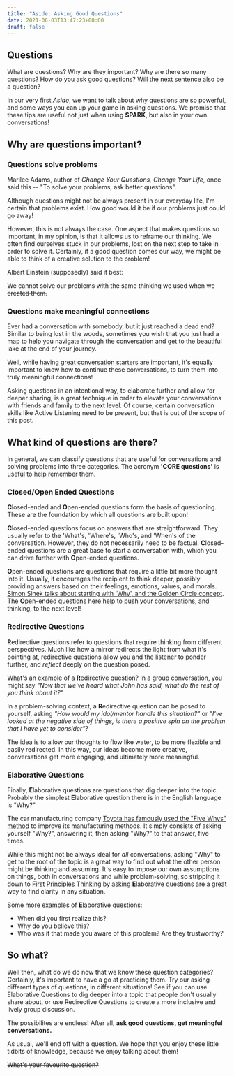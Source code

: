 ```yaml
---
title: "Aside: Asking Good Questions"
date: 2021-06-03T13:47:23+08:00
draft: false
---
```


## Questions
What are questions? Why are they important? Why are there so many questions? How do you ask good questions? Will the next sentence also be a question?

In our very first *Aside*, we want to talk about why questions are so powerful, and some ways you can up your game in asking questions. We promise that these tips are useful not just when using **SPARK**, but also in your own conversations!

## Why are questions important?

### Questions solve problems
Marilee Adams, author of *Change Your Questions, Change Your Life*, once said this -- "To solve your problems, ask better questions".

Although questions might not be always present in our everyday life, I'm certain that problems exist. How good would it be if our problems just could go away!

However, this is not always the case. One aspect that makes questions so important, in my opinion, is that it allows us to reframe our thinking. We often find ourselves stuck in our problems, lost on the next step to take in order to solve it. Certainly, if a good question comes our way, we might be able to think of a creative solution to the problem!

Albert Einstein (supposedly) said it best:

~~We cannot solve our problems with the same thinking we used when we created them.~~

### Questions make meaningful connections
Ever had a conversation with somebody, but it just reached a dead end? Similar to being lost in the woods, sometimes you wish that you just had a map to help you navigate through the conversation and get to the beautiful lake at the end of your journey.

Well, while [having great conversation starters](/post/001-helloworld) are important, it's equally important to know how to continue these conversations, to turn them into truly meaningful connections!

Asking questions in an intentional way, to elaborate further and allow for deeper sharing, is a great technique in order to elevate your conversations with friends and family to the next level. Of course, certain conversation skills like Active Listening need to be present, but that is out of the scope of this post.

## What kind of questions are there?
In general, we can classify questions that are useful for conversations and solving problems into three categories. The acronym **'CORE questions'** is useful to help remember them.

### Closed/Open Ended Questions
**C**losed-ended and **O**pen-ended questions form the basis of questioning. These are the foundation by which all questions are built upon!

**C**losed-ended questions focus on answers that are straightforward. They usually refer to the 'What's, 'Where's, 'Who's, and 'When's of the conversation. However, they do not necessarily need to be factual. **C**losed-ended questions are a great base to start a conversation with, which you can drive further with **O**pen-ended questions.

**O**pen-ended questions are questions that require a little bit more thought into it. Usually, it encourages the recipient to think deeper, possibly providing answers based on their feelings, emotions, values, and morals. [Simon Sinek talks about starting with 'Why', and the Golden Circle concept](https://www.youtube.com/watch?v=qp0HIF3SfI4). The **O**pen-ended questions here help to push your conversations, and thinking, to the next level!

### Redirective Questions
**R**edirective questions refer to questions that require thinking from different perspectives. Much like how a mirror redirects the light from what it's pointing at, redirective questions allow you and the listener to ponder further, and *reflect* deeply on the question posed.

What's an example of a **R**edirective question? In a group conversation, you might say *"Now that we've heard what John has said, what do the rest of you think about it?"*

In a problem-solving context, a **R**edirective question can be posed to yourself, asking *"How would my idol/mentor handle this situation?"* or *"I've looked at the negative side of things, is there a positive spin on the problem that I have yet to consider"*?

The idea is to allow our thoughts to flow like water, to be more flexible and easily redirected. In this way, our ideas become more creative, conversations get more engaging, and ultimately more meaningful.

### Elaborative Questions
Finally, **E**laborative questions are questions that dig deeper into the topic. Probably the simplest **E**laborative question there is in the English language is "Why?"

The car manufacturing company [Toyota has famously used the "Five Whys" method](https://en.wikipedia.org/wiki/Five_whys) to improve its manufacturing methods. It simply consists of asking yourself "Why?", answering it, then asking "Why?" to that answer, five times.

While this might not be always ideal for *all* conversations, asking "Why" to get to the root of the topic is a great way to find out what the other person might be thinking and assuming. It's easy to impose our own assumptions on things, both in conversations and while problem-solving, so stripping it down to [First Principles Thinking](https://jamesclear.com/first-principles) by asking **E**laborative questions are a great way to find clarity in any situation.

Some more examples of **E**laborative questions:
- When did you first realize this?
- Why do you believe this?
- Who was it that made you aware of this problem? Are they trustworthy?

## So what?
Well then, what do we do now that we know these question categories? Certainly, it's important to have a go at practicing them. Try our asking different types of questions, in different situations! See if you can use Elaborative Questions to dig deeper into a topic that people don't usually share about, or use Redirective Questions to create a more inclusive and lively group discussion.

The possibilites are endless! After all, **ask good questions, get meaningful conversations.**

As usual, we'll end off with a question. We hope that you enjoy these little tidbits of knowledge, because we enjoy talking about them!

~~What's your favourite question?~~
